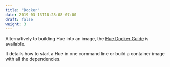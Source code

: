 ```yaml
---
title: "Docker"
date: 2019-03-13T18:28:08-07:00
draft: false
weight: 3
---
```


Alternatively to building Hue into an image, the [Hue Docker Guide](https://github.com/cloudera/hue/tree/testing/tools/docker) is available.

It details how to start a Hue in one command line or build a container image with all the dependencies.
